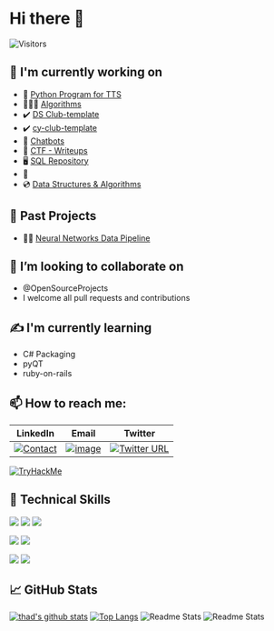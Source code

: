 # Hi there 👋

![Visitors](https://visitor-badge.laobi.icu/badge?page_id=thomasthaddeus.visitor-badge)

## 🚧 I'm currently working on

- 🤖 [Python Program for TTS](https://github.com/thomasthaddeus/TTS-project)
- 👩🏻‍💻 [Algorithms][alg-1]
- ✔️ [DS Club-template][ds-club]
- ✔️ [cy-club-template][cy-club]
- 💬 [Chatbots](https://github.com/thomasthaddeus/creating_chat_bots)
- 🎏 [CTF - Writeups](http://apparellnstuff.me/CTF_WriteUps/)
- 🖥️ [SQL Repository](https://github.com/thomasthaddeus/SQL_All-Brands-Welcome)
- 🐍 <!--Python Collection of Scripts-->
- 💿 [Data Structures & Algorithms](https://github.com/thomasthaddeus/Data-Structures-Algorithms)
 
## 🔭 Past Projects

- 💽🔧 [Neural Networks Data Pipeline](https://github.com/thomasthaddeus/NeuralNetworks)

## 👯 I’m looking to collaborate on 

- @OpenSourceProjects
- I welcome all pull requests and contributions

## ✍️ I'm currently learning

- C# Packaging
- pyQT
- ruby-on-rails

## 📫 How to reach me:

|LinkedIn|Email|Twitter|
|---|---|---|
|[![Contact](https://github.com/thomasthaddeus/thomasthaddeus/assets/92204097/010f2552-77fd-488f-84eb-2531632fee04)](https://linkedin.com/in/thaddeusthomas)|[![image](https://github.com/thomasthaddeus/thomasthaddeus/assets/92204097/a9844a74-a895-4d9c-a040-d2cecab75cd7)](mailto:thaddeus.r.thomas@gmail.com)|[![Twitter URL](https://img.shields.io/twitter/url?style=social&url=https%3A%2F%2Ftwitter.com%2F)](https://twitter.com/ThaddeusMaxima)|

[![TryHackMe](https://tryhackme-badges.s3.amazonaws.com/thaddeus.r.thoma.png)](https://tryhackme.com/p/thaddeus.r.thoma)

## 💼 Technical Skills

![](https://img.shields.io/badge/Code-HTML5-informational?style=flat&logo=HTML5&color=E34F26)
![](https://img.shields.io/badge/Code-PostgreSQL-informational?style=flat&logo=PostgreSQL&color=336791)
![](https://img.shields.io/badge/Code-SQLite-informational?style=flat&logo=SQLite&color=003B57)

![](https://img.shields.io/badge/Style-CSS3-informational?style=flat&logo=CSS3&color=1572B6)
![](https://img.shields.io/badge/Style-styled--components-informational?style=flat&logo=styled-components&color=DB7093)

![](https://img.shields.io/badge/Tools-Git-informational?style=flat&logo=Git&color=F05032)
![](https://img.shields.io/badge/Tools-GitHub-informational?style=flat&logo=GitHub&color=181717)

## 📈 GitHub Stats 

[![thad's github stats](https://github-readme-stats.vercel.app/api?username=thomasthaddeus&show_icons=true&theme=gruvbox&langs_count=10)](https://github.com/thomasthaddeus)
[![Top Langs](https://github-readme-stats.vercel.app/api/top-langs/?username=thomasthaddeus&theme=gruvbox)](https://github.com/thomasthaddeus)
![Readme Stats](https://github-readme-stats.vercel.app/api/pin?username=thomasthaddeus&repo=neuralnetworks) ![Readme Stats](https://github-readme-stats.vercel.app/api/pin?username=thomasthaddeus&repo=.github)

[alg-1]: https://github.com/thomasthaddeus/Data-Structures-Algorithms "Data structures &algorithms repository"
[ds-club]: https://github.com/thomasthaddeus/DS-Club-Template "This is a link to a data science club"
[cy-club]: https://github.com/thomasthaddeus/Cy-Club-Template "This is a link to our cybersecurity club"
